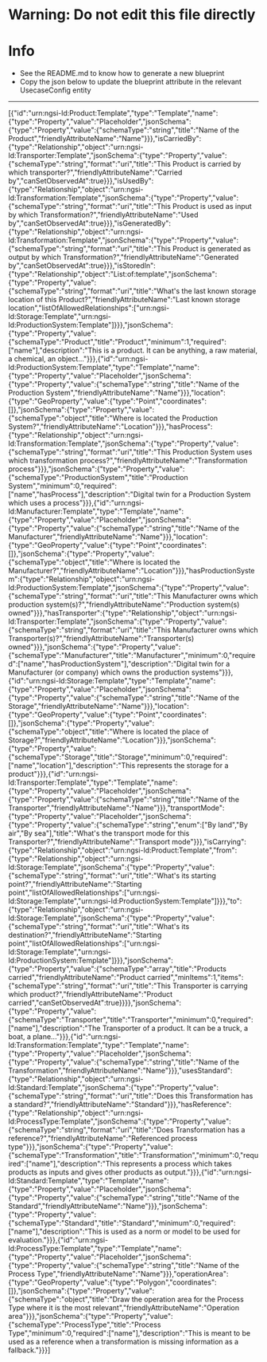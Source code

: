 
# Warning: **Do not edit this file directly**

# Info
- See the README.md to know how to generate a new blueprint
- Copy the json below to update the blueprint attribute in the relevant UsecaseConfig entity
---

[{"id":"urn:ngsi-ld:Product:Template","type":"Template","name":{"type":"Property","value":"Placeholder","jsonSchema":{"type":"Property","value":{"schemaType":"string","title":"Name of the Product","friendlyAttributeName":"Name"}}},"isCarriedBy":{"type":"Relationship","object":"urn:ngsi-ld:Transporter:Template","jsonSchema":{"type":"Property","value":{"schemaType":"string","format":"uri","title":"This Product is carried by which transporter?","friendlyAttributeName":"Carried by","canSetObservedAt":true}}},"isUsedBy":{"type":"Relationship","object":"urn:ngsi-ld:Transformation:Template","jsonSchema":{"type":"Property","value":{"schemaType":"string","format":"uri","title":"This Product is used as input by which Transformation?","friendlyAttributeName":"Used by","canSetObservedAt":true}}},"isGeneratedBy":{"type":"Relationship","object":"urn:ngsi-ld:Transformation:Template","jsonSchema":{"type":"Property","value":{"schemaType":"string","format":"uri","title":"This Product is generated as output by which Transformation?","friendlyAttributeName":"Generated by","canSetObservedAt":true}}},"isStoredIn":{"type":"Relationship","object":"List:of:template","jsonSchema":{"type":"Property","value":{"schemaType":"string","format":"uri","title":"What's the last known storage location of this Product?","friendlyAttributeName":"Last known storage location","listOfAllowedRelationships":["urn:ngsi-ld:Storage:Template","urn:ngsi-ld:ProductionSystem:Template"]}}},"jsonSchema":{"type":"Property","value":{"schemaType":"Product","title":"Product","minimum":1,"required":["name"],"description":"This is a product. It can be anything, a raw material, a chemical, an object..."}}},{"id":"urn:ngsi-ld:ProductionSystem:Template","type":"Template","name":{"type":"Property","value":"Placeholder","jsonSchema":{"type":"Property","value":{"schemaType":"string","title":"Name of the Production System","friendlyAttributeName":"Name"}}},"location":{"type":"GeoProperty","value":{"type":"Point","coordinates":[]},"jsonSchema":{"type":"Property","value":{"schemaType":"object","title":"Where is located the Production System?","friendlyAttributeName":"Location"}}},"hasProcess":{"type":"Relationship","object":"urn:ngsi-ld:Transformation:Template","jsonSchema":{"type":"Property","value":{"schemaType":"string","format":"uri","title":"This Production System uses which transformation process?","friendlyAttributeName":"Transformation process"}}},"jsonSchema":{"type":"Property","value":{"schemaType":"ProductionSystem","title":"Production System","minimum":0,"required":["name","hasProcess"],"description":"Digital twin for a Production System which uses a process"}}},{"id":"urn:ngsi-ld:Manufacturer:Template","type":"Template","name":{"type":"Property","value":"Placeholder","jsonSchema":{"type":"Property","value":{"schemaType":"string","title":"Name of the Manufacturer","friendlyAttributeName":"Name"}}},"location":{"type":"GeoProperty","value":{"type":"Point","coordinates":[]},"jsonSchema":{"type":"Property","value":{"schemaType":"object","title":"Where is located the Manufacturer?","friendlyAttributeName":"Location"}}},"hasProductionSystem":{"type":"Relationship","object":"urn:ngsi-ld:ProductionSystem:Template","jsonSchema":{"type":"Property","value":{"schemaType":"string","format":"uri","title":"This Manufacturer owns which production system(s)?","friendlyAttributeName":"Production system(s) owned"}}},"hasTransporter":{"type":"Relationship","object":"urn:ngsi-ld:Transporter:Template","jsonSchema":{"type":"Property","value":{"schemaType":"string","format":"uri","title":"This Manufacturer owns which Transporter(s)?","friendlyAttributeName":"Transporter(s) owned"}}},"jsonSchema":{"type":"Property","value":{"schemaType":"Manufacturer","title":"Manufacturer","minimum":0,"required":["name","hasProductionSystem"],"description":"Digital twin for a Manufacturer (or company) which owns the production systems"}}},{"id":"urn:ngsi-ld:Storage:Template","type":"Template","name":{"type":"Property","value":"Placeholder","jsonSchema":{"type":"Property","value":{"schemaType":"string","title":"Name of the Storage","friendlyAttributeName":"Name"}}},"location":{"type":"GeoProperty","value":{"type":"Point","coordinates":[]},"jsonSchema":{"type":"Property","value":{"schemaType":"object","title":"Where is located the place of Storage?","friendlyAttributeName":"Location"}}},"jsonSchema":{"type":"Property","value":{"schemaType":"Storage","title":"Storage","minimum":0,"required":["name","location"],"description":"This represents the storage for a product"}}},{"id":"urn:ngsi-ld:Transporter:Template","type":"Template","name":{"type":"Property","value":"Placeholder","jsonSchema":{"type":"Property","value":{"schemaType":"string","title":"Name of the Transporter","friendlyAttributeName":"Name"}}},"transportMode":{"type":"Property","value":"Placeholder","jsonSchema":{"type":"Property","value":{"schemaType":"string","enum":["By land","By air","By sea"],"title":"What's the transport mode for this Transporter?","friendlyAttributeName":"Transport mode"}}},"isCarrying":{"type":"Relationship","object":"urn:ngsi-ld:Product:Template","from":{"type":"Relationship","object":"urn:ngsi-ld:Storage:Template","jsonSchema":{"type":"Property","value":{"schemaType":"string","format":"uri","title":"What's its starting point?","friendlyAttributeName":"Starting point","listOfAllowedRelationships":["urn:ngsi-ld:Storage:Template","urn:ngsi-ld:ProductionSystem:Template"]}}},"to":{"type":"Relationship","object":"urn:ngsi-ld:Storage:Template","jsonSchema":{"type":"Property","value":{"schemaType":"string","format":"uri","title":"What's its destination?","friendlyAttributeName":"Starting point","listOfAllowedRelationships":["urn:ngsi-ld:Storage:Template","urn:ngsi-ld:ProductionSystem:Template"]}}},"jsonSchema":{"type":"Property","value":{"schemaType":"array","title":"Products carried","friendlyAttributeName":"Product carried","minItems":1,"items":{"schemaType":"string","format":"uri","title":"This Transporter is carrying which product?","friendlyAttributeName":"Product carried","canSetObservedAt":true}}}},"jsonSchema":{"type":"Property","value":{"schemaType":"Transporter","title":"Transporter","minimum":0,"required":["name"],"description":"The Transporter of a product. It can be a truck, a boat, a plane..."}}},{"id":"urn:ngsi-ld:Transformation:Template","type":"Template","name":{"type":"Property","value":"Placeholder","jsonSchema":{"type":"Property","value":{"schemaType":"string","title":"Name of the Transformation","friendlyAttributeName":"Name"}}},"usesStandard":{"type":"Relationship","object":"urn:ngsi-ld:Standard:Template","jsonSchema":{"type":"Property","value":{"schemaType":"string","format":"uri","title":"Does this Transformation has a standard?","friendlyAttributeName":"Standard"}}},"hasReference":{"type":"Relationship","object":"urn:ngsi-ld:ProcessType:Template","jsonSchema":{"type":"Property","value":{"schemaType":"string","format":"uri","title":"Does Transformation has a reference?","friendlyAttributeName":"Referenced process type"}}},"jsonSchema":{"type":"Property","value":{"schemaType":"Transformation","title":"Transformation","minimum":0,"required":["name"],"description":"This represents a process which takes products as inputs and gives other products as output."}}},{"id":"urn:ngsi-ld:Standard:Template","type":"Template","name":{"type":"Property","value":"Placeholder","jsonSchema":{"type":"Property","value":{"schemaType":"string","title":"Name of the Standard","friendlyAttributeName":"Name"}}},"jsonSchema":{"type":"Property","value":{"schemaType":"Standard","title":"Standard","minimum":0,"required":["name"],"description":"This is used as a norm or model to be used for evaluation."}}},{"id":"urn:ngsi-ld:ProcessType:Template","type":"Template","name":{"type":"Property","value":"Placeholder","jsonSchema":{"type":"Property","value":{"schemaType":"string","title":"Name of the Process Type","friendlyAttributeName":"Name"}}},"operationArea":{"type":"GeoProperty","value":{"type":"Polygon","coordinates":[]},"jsonSchema":{"type":"Property","value":{"schemaType":"object","title":"Draw the operation area for the Process Type where it is the most relevant","friendlyAttributeName":"Operation area"}}},"jsonSchema":{"type":"Property","value":{"schemaType":"ProcessType","title":"Process Type","minimum":0,"required":["name"],"description":"This is meant to be used as a reference when a transformation is missing information as a fallback."}}}]
